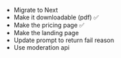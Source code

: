 
- Migrate to Next
- Make it downloadable (pdf) ✅
- Make the pricing page ✅
- Make the landing page
- Update prompt to return fail reason
- Use moderation api
